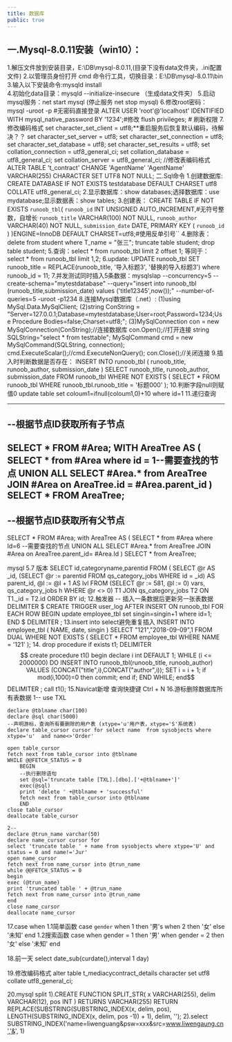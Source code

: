 ```yaml
---
title: 数据库
public: true
---
```


## 一.Mysql-8.0.11安装（win10）：
1.解压文件放到安装目录，E:\DB\mysql-8.0.11,(目录下没有data文件夹，.ini配置文件)
2.以管理员身份打开 cmd 命令行工具，切换目录：E:\DB\mysql-8.0.11\bin
3.输入以下安装命令:mysqld install  
4.初始化data目录：mysqld --initialize-insecure （生成data文件夹）
5.启动mysql服务：net start mysql (停止服务 net stop mysql)
6.修改root密码：
 	mysql -uroot -p #无密码直接登录
 	ALTER USER 'root'@'localhost' IDENTIFIED WITH mysql_native_password BY '1234';#修改
 flush privileges;  # 刷新权限
7.修改编码格式
set character_set_client = utf8;**重启服务后恢复默认编码，待解决？？
set character_set_server = utf8;
set character_set_connection = utf8;
set character_set_database = utf8;
set character_set_results = utf8;
set collation_connection = utf8_general_ci;
set collation_database = utf8_general_ci;
set collation_server = utf8_general_ci;
//修改表编码格式
ALTER TABLE 't_contract' CHANGE 'AgentName' 'AgentName' VARCHAR(255) CHARACTER SET UTF8 NOT NULL;
二.Sql命令
1.创建数据库:
CREATE DATABASE IF NOT EXISTS testdatabase DEFAULT CHARSET utf8 COLLATE utf8_general_ci;
2.显示数据库：show databases;选择数据库：use mydatabase;显示数据表：show tables;
3.创建表：
CREATE TABLE IF NOT EXISTS `runoob_tbl`(
   `runoob_id` INT UNSIGNED AUTO_INCREMENT,#无符号整数，自增长
   `runoob_title` VARCHAR(100) NOT NULL,
   `runoob_author` VARCHAR(40) NOT NULL,
   `submission_date` DATE,
   PRIMARY KEY ( `runoob_id` )
)ENGINE=InnoDB DEFAULT CHARSET=utf8;#使用反单引号``
4.删除表：delete from  student where  T_name = "张三";
  truncate  table  student;
  drop table student;
5.查询：select * from runoob_tbl limit 2 offset 1;
等同于：select * from runoob_tbl limit 1,2;
6.update:
UPDATE runoob_tbl SET runoob_title = REPLACE(runoob_title, '导入标题3', '替换的导入标题3') where 
runoob_id = 11; 
7.并发测试同时插入5条数据：mysqlslap --concurrency=5 --create-schema="mytestdatabase" --query="insert into runoob_tbl (runoob_title,submission_date) values ('title12345',now());" --number-of-queries=5 -uroot -p1234
8.连接Mysql数据库（.net）:
 	(1)using MySql.Data.MySqlClient;
(2)string ConString = "Server=127.0.0.1;Database=mytestdatabase;User=root;Password=1234;Use Procedure Bodies=false;Charset=utf8;";
(3)MySqlConnection con = new MySqlConnection(ConString);//连接数据库 
con.Open();//打开连接
string SQLString="select * from testtable";
MySqlCommand cmd = new MySqlCommand(SQLString, connection);
cmd.ExecuteScalar();//cmd.ExecuteNonQuery();
con.Close();//关闭连接
9.插入时判断数据是否存在：
INSERT INTO runoob_tbl ( runoob_title, runoob_author, submission_date ) SELECT
runoob_title,
runoob_author,
submission_date 
FROM
	runoob_tbl 
WHERE NOT EXISTS ( SELECT * FROM runoob_tbl WHERE runoob_tbl.runoob_title = '标题000' );
10.判断字段null则赋值0
update table set coloum1=ifnull(coloum1,0)+10 where id=1
11.递归查询

-------------------------------------------------
--根据节点ID获取所有子节点
-------------------------------------------------
SELECT * FROM #Area;
WITH AreaTree AS 
(
    SELECT * from #Area where id = 1--需要查找的节点
    UNION ALL 
    SELECT #Area.* from AreaTree
    JOIN #Area on AreaTree.id = #Area.parent_id
)
SELECT * FROM AreaTree;
-------------------------------------------------
--根据节点ID获取所有父节点
-------------------------------------------------
SELECT * FROM #Area;
with AreaTree AS
(
    SELECT * from #Area where Id=6 --需要查找的节点
    UNION ALL 
    SELECT #Area.* from AreaTree
    JOIN #Area on AreaTree.parent_id= #Area.Id
)
SELECT * from AreaTree;  

mysql 5.7 版本
SELECT id,categoryname,parentid
    FROM ( 
        SELECT 
                @r AS _id, 
                (SELECT @r := parentid FROM qs_category_jobs WHERE id = _id) AS parent_id, 
                 @l := @l + 1 AS lvl 
        FROM 
                (SELECT @r := 581, @l := 0) vars, 
                qs_category_jobs h 
        WHERE @r <> 0) T1 
    JOIN qs_category_jobs T2 
    ON T1._id = T2.id
ORDER BY id;
12.触发器
-- 插入一条数据后更新另一张表数据
DELIMITER $
CREATE TRIGGER user_log AFTER INSERT ON runoob_tbl FOR EACH ROW
BEGIN
update employee_tbl set singin=singin+1 where id=1;
END $
DELIMITER ;
13.insert into select避免重复插入
INSERT INTO employee_tbl ( NAME, date, singin ) 
SELECT "121","2018-09-09",1 
FROM DUAL 
WHERE NOT EXISTS ( SELECT * FROM employee_tbl WHERE NAME = '121' );
14.
drop procedure if exists t1;
DELIMITER $$
create procedure t1()
begin
    declare i int DEFAULT 1;
			WHILE (i <= 2000000) DO
        INSERT INTO runoob_tbl(runoob_title, runoob_author) VALUES (CONCAT("title",i),CONCAT("author",i));
        SET i = i + 1;      
        if mod(i,1000)=0 then commit;
        end if;    
			END WHILE;
end$$
DELIMITER ;
call t1();
15.Navicat新增 查询快捷键 Ctrl + N
16.游标删除数据库所有表数据
   1--
    use TXL

    declare @tblname char(100)
    declare @sql char(5000)
    --声明游标，查询所有要删除的用户表 (xtype='u'用户表，xtype='S'系统表)
    declare table_cursor cursor for select name  from sysobjects where xtype='u'  and name<>'Order' 

    open table_cursor
    fetch next from table_cursor into @tblname
    WHILE @@FETCH_STATUS = 0 
	    BEGIN
	    --执行删除语句
	    set @sql='truncate table [TXL].[dbo].['+@tblname+']'
	    exec(@sql)
	    print 'delete ' +@tblname + 'successful'
	    fetch next from table_cursor into @tblname
	    END 
    close table_cursor
    deallocate table_cursor   
    
    2--
    declare @trun_name varchar(50)
    declare name_cursor cursor for
    select 'truncate table ' + name from sysobjects where xtype='U' and status = 0 and name!='Jur'
    open name_cursor
    fetch next from name_cursor into @trun_name
    while @@FETCH_STATUS = 0
    begin
    exec (@trun_name)
    print 'truncated table ' + @trun_name
    fetch next from name_cursor into @trun_name
    end
    close name_cursor
    deallocate name_cursor

17.case when
1.1简单函数
case `gender`
when 1 then '男's
when 2 then '女'
else '未知'
end
1.2搜索函数
case 
when gender = 1 then '男'
when gender = 2 then '女'
else '未知' 
end

18.前一天
select date_sub(curdate(),interval 1 day)

19.修改编码格式
alter table t_mediacycontract_details character set utf8 collate utf8_general_ci;

20.mysql split
1).CREATE FUNCTION SPLIT_STR(
  x VARCHAR(255),
  delim VARCHAR(12),
  pos INT
)
RETURNS VARCHAR(255)
RETURN REPLACE(SUBSTRING(SUBSTRING_INDEX(x, delim, pos),
       LENGTH(SUBSTRING_INDEX(x, delim, pos -1)) + 1),
       delim, '');
2).select SUBSTRING_INDEX('name=liwenguang&psw=xxx&src=www.liwengaung.cn','&', 1)
